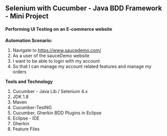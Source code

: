 ## Selenium with Cucumber - Java BDD Framework - Mini Project

#### Performing UI Testing on an E-commerce website

**Automation Scenario:**
1. Navigate to https://www.saucedemo.com/
2. As a user of the sauceDemo website
3. I want to be able to login with my account 
4. So that I can manage my account related features and manage my orders


 **Tools and Technology** 
1. Cucumber - Java Lib / Selenium 4.x 
2. JDK 1.8
3. Maven
4. Cucumber-TestNG
5. Cucumber, Gherkin BDD Plugins in Eclipse
6. Eclipse - IDE
7. Gherkin
8. Feature Files


